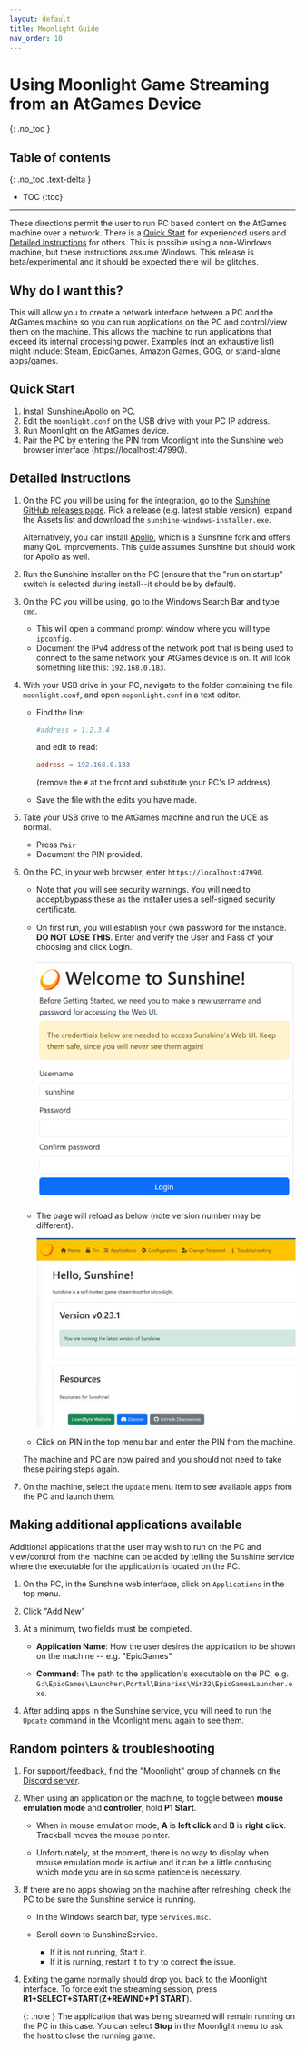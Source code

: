 ```yaml
---
layout: default
title: Moonlight Guide
nav_order: 10
---
```


# Using Moonlight Game Streaming from an AtGames Device
{: .no_toc }

## Table of contents
{: .no_toc .text-delta }

- TOC
{:toc}

---

These directions permit the user to run PC based
content on the AtGames machine over a network. There is a [Quick Start](#quick-start) for
experienced users and [Detailed Instructions](#detailed-instructions) for others. This is possible
using a non-Windows machine, but these instructions assume Windows. This
release is beta/experimental and it should be expected there will
be glitches.

## Why do I want this?

This will allow you to create a network interface between a PC and the
AtGames machine so you can run applications on the PC and control/view
them on the machine. This allows the machine to run applications that
exceed its internal processing power. Examples (not an exhaustive list)
might include: Steam, EpicGames, Amazon Games, GOG, or stand-alone
apps/games.

## Quick Start

1. Install Sunshine/Apollo on PC.
1. Edit the `moonlight.conf` on the USB drive with your PC IP address.
1. Run Moonlight on the AtGames device.
1. Pair the PC by entering the PIN from Moonlight into the Sunshine web
   browser interface (https://localhost:47990).

## Detailed Instructions

1. On the PC you will be using for the integration, go to the [Sunshine GitHub releases page](https://github.com/LizardByte/Sunshine/releases).
   Pick a release (e.g. latest stable version),
   expand the Assets list and download the `sunshine-windows-installer.exe`.

   Alternatively, you can install [Apollo](https://github.com/ClassicOldSong/Apollo),
   which is a Sunshine fork and offers many QoL improvements.
   This guide assumes Sunshine but should work for Apollo as well.

1. Run the Sunshine installer on the PC (ensure that the "run on startup" switch is selected during install--it should be by default).

1. On the PC you will be using, go to the Windows Search Bar and type `cmd`.
   - This will open a command prompt window where you will type `ipconfig`.
   - Document the IPv4 address of the network port that is being used
     to connect to the same network your AtGames device is on. It will look
     something like this: `192.168.0.183`.

1. With your USB drive in your PC, navigate to the
   folder containing the file `moonlight.conf`, and open `moponlight.conf` in a text editor.
   - Find the line:
     ```ini
     #address = 1.2.3.4
     ```
     and edit to read:
     ```ini
     address = 192.168.0.183
     ```
     (remove the `#` at the front and substitute your PC's IP address).

   - Save the file with the edits you have made.

1. Take your USB drive to the AtGames machine and run the UCE
   as normal. 

   - Press `Pair`
   - Document the PIN provided.

1. On the PC, in your web browser, enter `https://localhost:47990`.

   - Note that you will see security warnings. You will need to
     accept/bypass these as the installer uses a self-signed security
     certiﬁcate.
  
   - On first run, you will establish your own password for the instance. **DO NOT LOSE THIS**.
     Enter and verify the User and Pass of your choosing and click Login.

     ![user_pass](images/sunshine_login.png)

   - The page will reload as below (note version number may be different).

     ![hello](images/sunshine_hello.png)

   - Click on PIN in the top menu bar and enter the PIN from the machine.

   The machine and PC are now paired and you should not need to take these
   pairing steps again.

1. On the machine, select the `Update` menu item to see
   available apps from the PC and launch them.

## Making additional applications available

Additional applications that the user may wish to run on the PC and
view/control from the machine can be added by telling the
Sunshine service where the executable for the application is located on the PC.

1. On the PC, in the Sunshine web interface, click on `Applications` in the top menu.

1. Click "Add New"

1. At a minimum, two fields must be completed.

   - **Application Name**: How the user desires the application to be shown on
     the machine -- e.g. "EpicGames"

   - **Command**: The path to the application's executable on the PC, e.g. `G:\EpicGames\Launcher\Portal\Binaries\Win32\EpicGamesLauncher.exe`.

1. After adding apps in the Sunshine service, you will need to run the
   `Update` command in the Moonlight menu again to see them.

## Random pointers & troubleshooting

1. For support/feedback, find the "Moonlight" group of channels on
   the [Discord server](https://discord.gg/6pzh22dmjZ).

1. When using an application on the machine, to toggle between
   **mouse emulation mode** and **controller**, hold **P1 Start**.

   - When in mouse emulation mode, **A** is **left click** and **B** is **right click**.
     Trackball moves the mouse pointer.

   - Unfortunately, at the moment, there is no way to display when mouse
     emulation mode is active and it can be a little confusing which
     mode you are in so some patience is necessary.

1. If there are no apps showing on the machine after refreshing, check the
   PC to be sure the Sunshine service is running.

   - In the Windows search bar, type `Services.msc`.

   - Scroll down to SunshineService.
     - If it is not running, Start it.
     - If it is running, restart it to try to correct the issue.

1. Exiting the game normally should drop you back to the Moonlight interface.
   To force exit the streaming session, press **R1+SELECT+START**(**Z+REWIND+P1 START**).

   {: .note }
   The application that was being streamed will remain running on the PC
   in this case. You can select **Stop** in the Moonlight menu to ask the host to close the running game.

